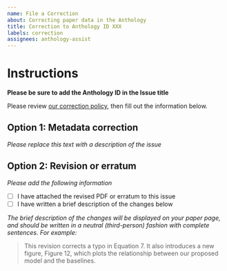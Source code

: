```yaml
---
name: File a Correction
about: Correcting paper data in the Anthology
title: Correction to Anthology ID XXX
labels: correction
assignees: anthology-assist
---
```


# Instructions

**Please be sure to add the Anthology ID in the Issue title**

Please review [our correction policy](https://aclanthology.org/info/corrections/),
then fill out the information below.

## Option 1: Metadata correction

*Please replace this text with a description of the issue*

## Option 2: Revision or erratum

*Please add the following information*

- [ ] I have attached the revised PDF or erratum to this issue
- [ ] I have written a brief description of the changes below

*The brief description of the changes will be displayed on your paper page, and should be written in a neutral (third-person) fashion with complete sentences.
For example:*

> This revision corrects a typo in Equation 7. It also introduces a new figure, Figure 12, which plots the relationship between our proposed model and the baselines.
